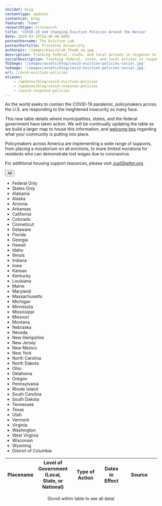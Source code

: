 ```yaml
---
childof: blog
contenttype: updates
contentcat: blog
featured: "home"
researchtype: elresearch
title: 'COVID-19 and Changing Eviction Policies Around the Nation'
date: 2020-03-19T16:46:40.089Z
postauthorname: The Eviction Lab
postauthortitle: Princeton University
authorpic: /images/bios/elab_thumb_sm.jpg
description: Tracking federal, state, and local actions in response to COVID-19.
socialDescription: Tracking federal, state, and local actions in response to COVID-19.  
fbImage: '/images/assets/blog/covid-eviction-policies-social.jpg'
twImage: '/images/assets/blog/covid-eviction-policies-social.jpg'
url: /covid-eviction-policies
aliases:
    - /updates/blog/covid-eviction-policies
    - /updates/blog/covid-response-policies
    - /covid-response-policies
---
```


As the world seeks to contain the COVID-19 pandemic, policymakers across the U.S. are responding to the heightened insecurity so many face.

This new table details where municipalities, states, and the federal government have taken action. We will be continually updating the table as we build a larger map to house this information, and <a href="https://evictionlab.org/contact/">welcome tips</a> regarding what your community is putting into place. 

Policymakers across America are implementing a wide range of supports, from placing a moratorium on all evictions, to more limited moratoria for residents who can demonstrate lost wages due to coronavirus.

For additional housing support resources, please visit <a href="https://justshelter.org" target="_blank">JustShelter.org</a>.


<div id="covid-blog">
  <div class="covid-blog-table">
    <div id="filter_covid_table" class="dropdown language-select show">
      <button class="el-select dropdown-toggle" data-toggle="dropdown" type="button" aria-haspopup="true" aria-expanded="true">All<i class="fa fa-chevron-down"></i>
      </button>
      <ul class="dropdown-menu" x-placement="bottom-start">
        <li class="dropdown menu-item">
          <a data-value="federal">Federal Only</a>
        </li>
        <li class="dropdown menu-item">
          <a data-value="state">States Only</a>
        </li>
        <li class="dropdown menu-item disabled">
          <a data-value="AL">Alabama</a>
        </li>
        <li class="dropdown menu-item disabled">
          <a data-value="AK">Alaska</a>
        </li>
        <li class="dropdown menu-item disabled">
          <a data-value="AZ">Arizona</a>
        </li>
        <li class="dropdown menu-item disabled">
          <a data-value="AR">Arkansas</a>
        </li>
        <li class="dropdown menu-item disabled">
          <a data-value="CA">California</a>
        </li>
        <li class="dropdown menu-item disabled">
          <a data-value="CO">Colorado</a>
        </li>
        <li class="dropdown menu-item disabled">
          <a data-value="CT">Conneticut</a>
        </li>
        <li class="dropdown menu-item disabled">
          <a data-value="DE">Delaware</a>
        </li>
        <li class="dropdown menu-item disabled">
          <a data-value="FL">Florida</a>
        </li>
        <li class="dropdown menu-item disabled">
          <a data-value="GA">Georgia</a>
        </li>
        <li class="dropdown menu-item disabled">
          <a data-value="HI">Hawaii</a>
        </li>
        <li class="dropdown menu-item disabled">
          <a data-value="ID">Idaho</a>
        </li>
        <li class="dropdown menu-item disabled">
          <a data-value="IL">Illinois</a>
        </li>
        <li class="dropdown menu-item disabled">
          <a data-value="IN">Indiana</a>
        </li>
        <li class="dropdown menu-item disabled">
          <a data-value="IA">Iowa</a>
        </li>
        <li class="dropdown menu-item disabled">
          <a data-value="KS">Kansas</a>
        </li>
        <li class="dropdown menu-item disabled">
          <a data-value="KY">Kentucky</a>
        </li>
        <li class="dropdown menu-item disabled">
          <a data-value="LA">Louisiana</a>
        </li>
        <li class="dropdown menu-item disabled">
          <a data-value="ME">Maine</a>
        </li>
        <li class="dropdown menu-item disabled">
          <a data-value="MD">Maryland</a>
        </li>
        <li class="dropdown menu-item disabled">
          <a data-value="MA">Massachusetts</a>
        </li>
        <li class="dropdown menu-item disabled">
          <a data-value="MI">Michigan</a>
        </li>
        <li class="dropdown menu-item disabled">
          <a data-value="MN">Minnesota</a>
        </li>
        <li class="dropdown menu-item disabled">
          <a data-value="MS">Mississippi</a>
        </li>
        <li class="dropdown menu-item disabled">
          <a data-value="MO">Missouri</a>
        </li>
        <li class="dropdown menu-item disabled">
          <a data-value="MT">Montana</a>
        </li>
        <li class="dropdown menu-item disabled">
          <a data-value="NE">Nebraska</a>
        </li>
        <li class="dropdown menu-item disabled">
          <a data-value="NV">Nevada</a>
        </li>
        <li class="dropdown menu-item disabled">
          <a data-value="NH">New Hampshire</a>
        </li>
        <li class="dropdown menu-item disabled">
          <a data-value="NJ">New Jersey</a>
        </li>
        <li class="dropdown menu-item disabled">
          <a data-value="NM">New Mexico</a>
        </li>
        <li class="dropdown menu-item disabled">
          <a data-value="NY">New York</a>
        </li>
        <li class="dropdown menu-item disabled">
          <a data-value="NC">North Carolina</a>
        </li>
        <li class="dropdown menu-item disabled">
          <a data-value="ND">North Dakota</a>
        </li>
        <li class="dropdown menu-item disabled">
          <a data-value="OH">Ohio</a>
        </li>
        <li class="dropdown menu-item disabled">
          <a data-value="OK">Oklahoma</a>
        </li>
        <li class="dropdown menu-item disabled">
          <a data-value="OR">Oregon</a>
        </li>
        <li class="dropdown menu-item disabled">
          <a data-value="PA">Pennsylvania</a>
        </li>
        <li class="dropdown menu-item disabled">
          <a data-value="RI">Rhode Island</a>
        </li>
        <li class="dropdown menu-item disabled">
          <a data-value="SC">South Carolina</a>
        </li>
        <li class="dropdown menu-item disabled">
          <a data-value="SD">South Dakota</a>
        </li>
        <li class="dropdown menu-item disabled">
          <a data-value="TN">Tennessee</a>
        </li>
        <li class="dropdown menu-item disabled">
          <a data-value="TX">Texas</a>
        </li>
        <li class="dropdown menu-item disabled">
          <a data-value="UT">Utah</a>
        </li>
        <li class="dropdown menu-item disabled">
          <a data-value="VT">Vermont</a>
        </li>
        <li class="dropdown menu-item disabled">
          <a data-value="VA">Virginia</a>
        </li>
        <li class="dropdown menu-item disabled">
          <a data-value="WA">Washington</a>
        </li>
        <li class="dropdown menu-item disabled">
          <a data-value="WV">West Virginia</a>
        </li>
        <li class="dropdown menu-item disabled">
          <a data-value="WI">Wisconsin</a>
        </li>
        <li class="dropdown menu-item disabled">
          <a data-value="WY">Wyoming</a>
        </li>
        <li class="dropdown menu-item disabled">
          <a data-value="DC">District of Columbia</a>
        </li>
      </ul>
    </div>
    <table class="page-stats table-responsive natl-est">
      <thead>
        <tr class="">
         <th style="width:5%;">Placename</th>
         <th style="width:5%;">Level of Government<br/>(Local, State, or National)</th>
         <th style="width:30%;">Type of Action</th>
         <th style="width:15%;">Dates in Effect</th>
         <th style="width:35%;">Source</th>
        </tr>
      </thead>
      <tbody>
      </tbody>
    </table>
    <p class="ital" style="text-align: center">(Scroll within table to see all data)</p>
  </div>
</div>
